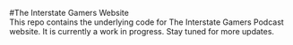 #The Interstate Gamers Website  
This repo contains the underlying code for The Interstate Gamers Podcast website. It is currently a work in progress. Stay tuned for more updates.
